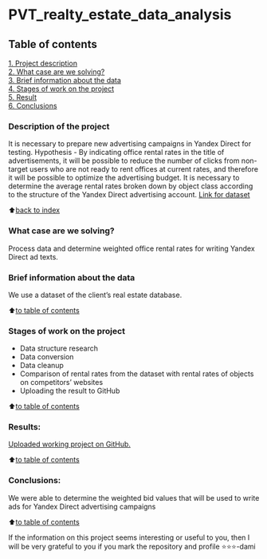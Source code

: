 # PVT_realty_estate_data_analysis

## Table of contents  
[1. Project description](https://github.com/SegaGLm/skill_factory_ds/blob/main/project_1/README.md#Table-of-contents)  
[2. What case are we solving?](https://github.com/SegaGLm/skill_factory_ds/blob/main/project_1/README.md#What-case-are-we-solving)  
[3. Brief information about the data](https://github.com/SegaGLm/skill_factory_ds/blob/main/project_1/README.md#Brief-information-about-the-data)  
[4. Stages of work on the project](https://github.com/SegaGLm/skill_factory_ds/blob/main/project_1/README.md#Stages-of-work-on-the-project)  
[5. Result](https://github.com/SegaGLm/skill_factory_ds/blob/main/project_1/README.md#Results)    
[6. Сonclusions](https://github.com/SegaGLm/skill_factory_ds/blob/main/project_1/README.md#Conclusions) 

### Description of the project
It is necessary to prepare new advertising campaigns in Yandex Direct for testing. Hypothesis - By indicating office rental rates in the title of advertisements, it will be possible to reduce the number of clicks from non-target users who are not ready to rent offices at current rates, and therefore it will be possible to optimize the advertising budget. It is necessary to determine the average rental rates broken down by object class according to the structure of the Yandex Direct advertising account.
[Link for dataset](https://drive.google.com/file/d/1DDWuI6d3e2ujXY94H2B6GD7Gdo2wBkzz/view?usp=sharing)

:arrow_up:[back to index](_)


### What case are we solving?    
Process data and determine weighted office rental rates for writing Yandex Direct ad texts.


### Brief information about the data
We use a dataset of the client’s real estate database.
  
:arrow_up:[to table of contents](https://github.com/SegaGLm/random_projects/blob/main/PVT_realty_estate_data_analysis/README.md#Table-of-contents)


### Stages of work on the project
- Data structure research
- Data conversion
- Data cleanup
- Comparison of rental rates from the dataset with rental rates of objects on competitors’ websites
- Uploading the result to GitHub

:arrow_up:[to table of contents](https://github.com/SegaGLm/random_projects/blob/main/PVT_realty_estate_data_analysis/README.md#Table-of-contents)


### Results:
[Uploaded working project on GitHub.](https://github.com/SegaGLm/random_projects/blob/main/PVT_realty_estate_data_analysis/realty_estate_data_analysis.ipynb) 

:arrow_up:[to table of contents](https://github.com/SegaGLm/random_projects/blob/main/PVT_realty_estate_data_analysis/README.md#Table-of-contents)


### Conclusions:
We were able to determine the weighted bid values ​​that will be used to write ads for Yandex Direct advertising campaigns

:arrow_up:[to table of contents](https://github.com/SegaGLm/random_projects/blob/main/PVT_realty_estate_data_analysis/README.md#Table-of-contents)


If the information on this project seems interesting or useful to you, then I will be very grateful to you if you mark the repository and profile ⭐️⭐️⭐️-dami